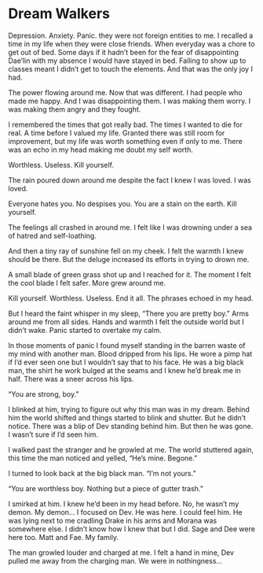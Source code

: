 # Dream Walkers

Depression. Anxiety. Panic. they were not foreign entities to me. I recalled a time in my life when they were close friends. When everyday was a chore to get out of bed. Some days if it hadn’t been for the fear of disappointing Dae’lin with my absence I would have stayed in bed. Failing to show up to classes meant I didn’t get to touch the elements. And that was the only joy I had.

The power flowing around me. Now that was different. I had people who made me happy. And I was disappointing them. I was making them worry. I was making them angry and they fought.

I remembered the times that got really bad. The times I wanted to die for real. A time before I valued my life. Granted there was still room for improvement, but my life was worth something even if only to me. There was an echo in my head making me doubt my self worth.

Worthless. Useless. Kill yourself.

The rain poured down around me despite the fact I knew I was loved. I was loved.

Everyone hates you. No despises you. You are a stain on the earth. Kill yourself.

The feelings all crashed in around me. I felt like I was drowning under a sea of hatred and self-loathing.

And then a tiny ray of sunshine fell on my cheek. I felt the warmth I knew should be there. But the deluge increased its efforts in trying to drown me.

A small blade of green grass shot up and I reached for it. The moment I felt the cool blade I felt safer. More grew around me.

Kill yourself. Worthless. Useless. End it all. The phrases echoed in my head.

But I heard the faint whisper in my sleep, “There you are pretty boy.” Arms around me from all sides. Hands and warmth I felt the outside world but I didn’t wake. Panic started to overtake my calm.

In those moments of panic I found myself standing in the barren waste of my mind with another man. Blood dripped from his lips. He wore a pimp hat if I’d ever seen one but I wouldn’t say that to his face. He was a big black man, the shirt he work bulged at the seams and I knew he’d break me in half. There was a sneer across his lips.

“You are strong, boy.”

I blinked at him, trying to figure out why this man was in my dream. Behind him the world shifted and things started to blink and shutter. But he didn’t notice. There was a blip of Dev standing behind him. But then he was gone. I wasn’t sure if I’d seen him.

I walked past the stranger and he growled at me. The world stuttered again, this time the man noticed and yelled, “He’s mine. Begone.”

I turned to look back at the big black man. “I’m not yours.”

“You are worthless boy. Nothing but a piece of gutter trash.”

I smirked at him. I knew he’d been in my head before. No, he wasn’t my demon. My demon… I focused on Dev. He was here. I could feel him. He was lying next to me cradling Drake in his arms and Morana was somewhere else. I didn’t know how I knew that but I did. Sage and Dee were here too. Matt and Fae. My family.

The man growled louder and charged at me. I felt a hand in mine, Dev pulled me away from the charging man. We were in nothingness…